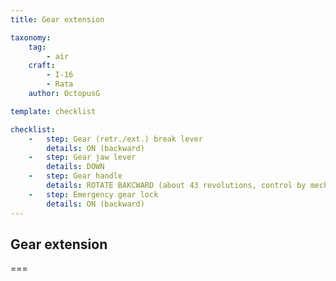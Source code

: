 ```yaml
---
title: Gear extension

taxonomy:
    tag:
        - air
    craft:
        - I-16
        - Rata
    author: OctopusG

template: checklist

checklist:
    -   step: Gear (retr./ext.) break lever
        details: ON (backward) 
    -   step: Gear jaw lever
        details: DOWN 
    -   step: Gear handle
        details: ROTATE BAKCWARD (about 43 revolutions, control by mechanic indicator) 
    -   step: Emergency gear lock
        details: ON (backward)
---
```


## Gear extension

===

